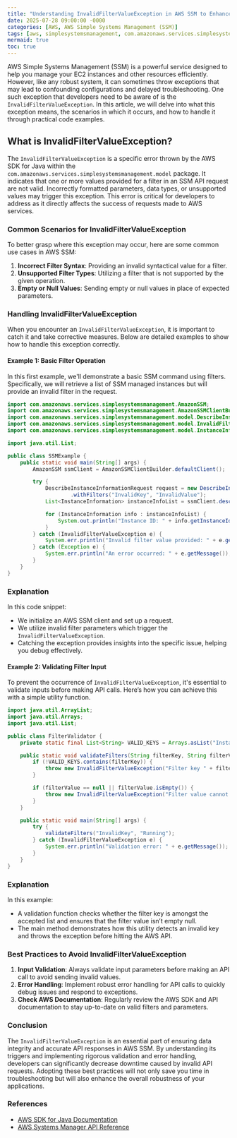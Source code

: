 ```yaml
---
title: "Understanding InvalidFilterValueException in AWS SSM to Enhance Your Troubleshooting Skills"
date: 2025-07-28 09:00:00 -0000
categories: [AWS, AWS Simple Systems Management (SSM)]
tags: [aws, simplesystemsmanagement, com.amazonaws.services.simplesystemsmanagement.model]
mermaid: true
toc: true
---
```



AWS Simple Systems Management (SSM) is a powerful service designed to help you manage your EC2 instances and other resources efficiently. However, like any robust system, it can sometimes throw exceptions that may lead to confounding configurations and delayed troubleshooting. One such exception that developers need to be aware of is the `InvalidFilterValueException`. In this article, we will delve into what this exception means, the scenarios in which it occurs, and how to handle it through practical code examples.

## What is InvalidFilterValueException?

The `InvalidFilterValueException` is a specific error thrown by the AWS SDK for Java within the `com.amazonaws.services.simplesystemsmanagement.model` package. It indicates that one or more values provided for a filter in an SSM API request are not valid. Incorrectly formatted parameters, data types, or unsupported values may trigger this exception. This error is critical for developers to address as it directly affects the success of requests made to AWS services.

### Common Scenarios for InvalidFilterValueException

To better grasp where this exception may occur, here are some common use cases in AWS SSM:

1. **Incorrect Filter Syntax**: Providing an invalid syntactical value for a filter.
2. **Unsupported Filter Types**: Utilizing a filter that is not supported by the given operation.
3. **Empty or Null Values**: Sending empty or null values in place of expected parameters.

### Handling InvalidFilterValueException

When you encounter an `InvalidFilterValueException`, it is important to catch it and take corrective measures. Below are detailed examples to show how to handle this exception correctly.

#### Example 1: Basic Filter Operation

In this first example, we'll demonstrate a basic SSM command using filters. Specifically, we will retrieve a list of SSM managed instances but will provide an invalid filter in the request.

```java
import com.amazonaws.services.simplesystemsmanagement.AmazonSSM;
import com.amazonaws.services.simplesystemsmanagement.AmazonSSMClientBuilder;
import com.amazonaws.services.simplesystemsmanagement.model.DescribeInstanceInformationRequest;
import com.amazonaws.services.simplesystemsmanagement.model.InvalidFilterValueException;
import com.amazonaws.services.simplesystemsmanagement.model.InstanceInformation;

import java.util.List;

public class SSMExample {
    public static void main(String[] args) {
        AmazonSSM ssmClient = AmazonSSMClientBuilder.defaultClient();

        try {
            DescribeInstanceInformationRequest request = new DescribeInstanceInformationRequest()
                    .withFilters("InvalidKey", "InvalidValue");
            List<InstanceInformation> instanceInfoList = ssmClient.describeInstanceInformation(request).getInstanceInformationList();

            for (InstanceInformation info : instanceInfoList) {
                System.out.println("Instance ID: " + info.getInstanceId());
            }
        } catch (InvalidFilterValueException e) {
            System.err.println("Invalid filter value provided: " + e.getMessage());
        } catch (Exception e) {
            System.err.println("An error occurred: " + e.getMessage());
        }
    }
}
```

### Explanation

In this code snippet:
- We initialize an AWS SSM client and set up a request.
- We utilize invalid filter parameters which trigger the `InvalidFilterValueException`.
- Catching the exception provides insights into the specific issue, helping you debug effectively.

#### Example 2: Validating Filter Input

To prevent the occurrence of `InvalidFilterValueException`, it's essential to validate inputs before making API calls. Here’s how you can achieve this with a simple utility function.

```java
import java.util.ArrayList;
import java.util.Arrays;
import java.util.List;

public class FilterValidator {
    private static final List<String> VALID_KEYS = Arrays.asList("InstanceId", "PingStatus", "PlatformType");

    public static void validateFilters(String filterKey, String filterValue) {
        if (!VALID_KEYS.contains(filterKey)) {
            throw new InvalidFilterValueException("Filter key " + filterKey + " is not valid.");
        }

        if (filterValue == null || filterValue.isEmpty()) {
            throw new InvalidFilterValueException("Filter value cannot be null or empty.");
        }
    }

    public static void main(String[] args) {
        try {
            validateFilters("InvalidKey", "Running");
        } catch (InvalidFilterValueException e) {
            System.err.println("Validation error: " + e.getMessage());
        }
    }
}
```

### Explanation

In this example:
- A validation function checks whether the filter key is amongst the accepted list and ensures that the filter value isn’t empty null.
- The main method demonstrates how this utility detects an invalid key and throws the exception before hitting the AWS API.

### Best Practices to Avoid InvalidFilterValueException

1. **Input Validation**: Always validate input parameters before making an API call to avoid sending invalid values.
2. **Error Handling**: Implement robust error handling for API calls to quickly debug issues and respond to exceptions.
3. **Check AWS Documentation**: Regularly review the AWS SDK and API documentation to stay up-to-date on valid filters and parameters.

### Conclusion

The `InvalidFilterValueException` is an essential part of ensuring data integrity and accurate API responses in AWS SSM. By understanding its triggers and implementing rigorous validation and error handling, developers can significantly decrease downtime caused by invalid API requests. Adopting these best practices will not only save you time in troubleshooting but will also enhance the overall robustness of your applications.

### References

- [AWS SDK for Java Documentation](https://docs.aws.amazon.com/sdk-for-java/latest/developer-guide/home.html)
- [AWS Systems Manager API Reference](https://docs.aws.amazon.com/systems-manager/latest/APIReference/Welcome.html)